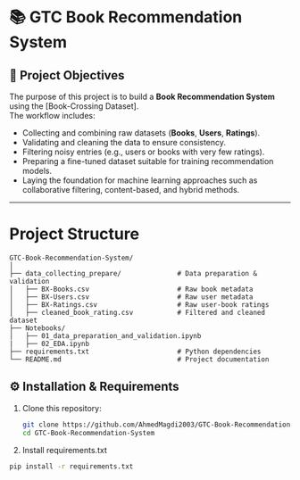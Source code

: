 # 📚 GTC Book Recommendation System

## 🎯 Project Objectives
The purpose of this project is to build a **Book Recommendation System** using the [Book-Crossing Dataset].  
The workflow includes:  
- Collecting and combining raw datasets (**Books**, **Users**, **Ratings**).  
- Validating and cleaning the data to ensure consistency.  
- Filtering noisy entries (e.g., users or books with very few ratings).  
- Preparing a fine-tuned dataset suitable for training recommendation models.  
- Laying the foundation for machine learning approaches such as collaborative filtering, content-based, and hybrid methods.  

---
# Project Structure
```
GTC-Book-Recommendation-System/
│
├── data_collecting_prepare/              # Data preparation & validation
│   ├── BX-Books.csv                      # Raw book metadata
│   ├── BX-Users.csv                      # Raw user metadata
│   ├── BX-Ratings.csv                    # Raw user-book ratings
│   ├── cleaned_book_rating.csv           # Filtered and cleaned dataset
├── Notebooks/
│   ├── 01_data_preparation_and_validation.ipynb
|   ├── 02_EDA.ipynb 
├── requirements.txt                      # Python dependencies
└── README.md                             # Project documentation

```
## ⚙️ Installation & Requirements
1. Clone this repository:
   ```bash
   git clone https://github.com/AhmedMagdi2003/GTC-Book-Recommendation-System.git
   cd GTC-Book-Recommendation-System
2. Install requirements.txt
```bash
pip install -r requirements.txt
```
